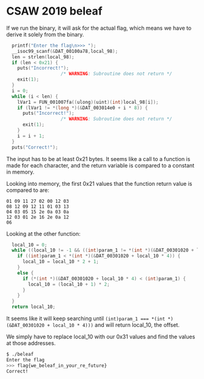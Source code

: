 # CSAW 2019 beleaf

If we run the binary, it will ask for the actual flag, which means we have to derive it solely from the binary.

```c
  printf("Enter the flag\n>>> ");
  __isoc99_scanf(&DAT_00100a78,local_98);
  len = strlen(local_98);
  if (len < 0x21) {
    puts("Incorrect!");
                    /* WARNING: Subroutine does not return */
    exit(1);
  }
  i = 0;
  while (i < len) {
    lVar1 = FUN_001007fa((ulong)(uint)(int)local_98[i]);
    if (lVar1 != *(long *)(&DAT_003014e0 + i * 8)) {
      puts("Incorrect!");
                    /* WARNING: Subroutine does not return */
      exit(1);
    }
    i = i + 1;
  }
  puts("Correct!");
```

The input has to be at least 0x21 bytes. It seems like a call to a function is made for each character, and the return variable is compared to a constant in memory.

Looking into memory, the first 0x21 values that the function return value is compared to are:

```
01 09 11 27 02 00 12 03 
08 12 09 12 11 01 03 13
04 03 05 15 2e 0a 03 0a
12 03 01 2e 16 2e 0a 12
06
```
Looking at the other function:

```c
  local_10 = 0;
  while ((local_10 != -1 && ((int)param_1 != *(int *)(&DAT_00301020 + local_10 * 4)))) {
    if ((int)param_1 < *(int *)(&DAT_00301020 + local_10 * 4)) {
      local_10 = local_10 * 2 + 1;
    }
    else {
      if (*(int *)(&DAT_00301020 + local_10 * 4) < (int)param_1) {
        local_10 = (local_10 + 1) * 2;
      }
    }
  }
  return local_10;
```

It seems like it will keep searching until ```(int)param_1 === *(int *)(&DAT_00301020 + local_10 * 4)))``` and will return local_10, the offset.

We simply have to replace local_10 with our 0x31 values and find the values at those addresses.

```bash
$ ./beleaf
Enter the flag
>>> flag{we_beleaf_in_your_re_future}
Correct!
```
